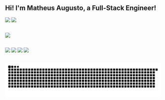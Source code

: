 ## Hi! I'm Matheus Augusto, a Full-Stack Engineer!

<img height='180em' src="https://github-readme-stats.vercel.app/api?username=Toddynh0BR&show_icons=true&theme=dark&include_all_commits=true"> <img height='180em' src="https://github-readme-stats.vercel.app/api/top-langs/?username=Toddynh0BR&layout=compact&langs_count=8&theme=dark">


<div style="display: inline_block; gap: 50"><br>
   <img
      src="https://go-skill-icons.vercel.app/api/icons?i=html,css,javascript,typescript,nodejs,react,reactnative,expo,sqlite"
    />
<!--     python  mongodb  java  https://github.com/LelouchFR/skill-icons -->
</div>

 ##
 
 <div> 
  <a href="https://www.instagram.com/matheus_augusto_007" target="blank"><img src="https://img.shields.io/badge/-Instagram-%23E4405F?style=for-the-badge&logo=instagram&logoColor=white" target="_blank"></a>
  <a href = "mailto:galaxyplay41@gmail.com" target="blank"><img src="https://img.shields.io/badge/Gmail-D14836?style=for-the-badge&logo=gmail&logoColor=white" target="_blank"></a>
  <a href="https://www.linkedin.com/in/matheus-augusto-a950672a1/" target="blank"><img src="https://img.shields.io/badge/-LinkedIn-%230077B5?style=for-the-badge&logo=linkedin&logoColor=white" target="_blank"></a> 
  <a href="https://portfolio-toddy.netlify.app/" target="blank"><img src="https://img.shields.io/badge/MyPortfolio-000000?style=for-the-badge&logo=About.me&logoColor=white" target="_blank"></a> 
</div>

 ##

 <picture>
  <source media="(prefers-color-scheme: dark)" srcset="https://raw.githubusercontent.com/Toddynh0BR/Toddynh0BR/output/github-contribution-grid-snake-dark.svg">
  <source media="(prefers-color-scheme: light)" srcset="https://raw.githubusercontent.com/Toddynh0BR/Toddynh0BR/output/github-contribution-grid-snake.svg">
  <img alt="github contribution grid snake animation" src="https://raw.githubusercontent.com/Toddynh0BR/Toddynh0BR/output/github-contribution-grid-snake.svg">
</picture>

